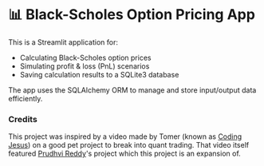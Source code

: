 # 📊 Black-Scholes Option Pricing App
This is a Streamlit application for:
- Calculating Black-Scholes option prices
- Simulating profit & loss (PnL) scenarios
- Saving calculation results to a SQLite3 database

The app uses the SQLAlchemy ORM to manage and store input/output data efficiently.

### Credits
This project was inspired by a video made by Tomer (known as [Coding Jesus](https://youtu.be/lY-NP4X455U?si=Bw3ChXVAUL4BG9v3)) on a good pet project to break into quant trading. That video itself featured [Prudhvi Reddy](https://blackschole.streamlit.app/)'s project which this project is an expansion of.
